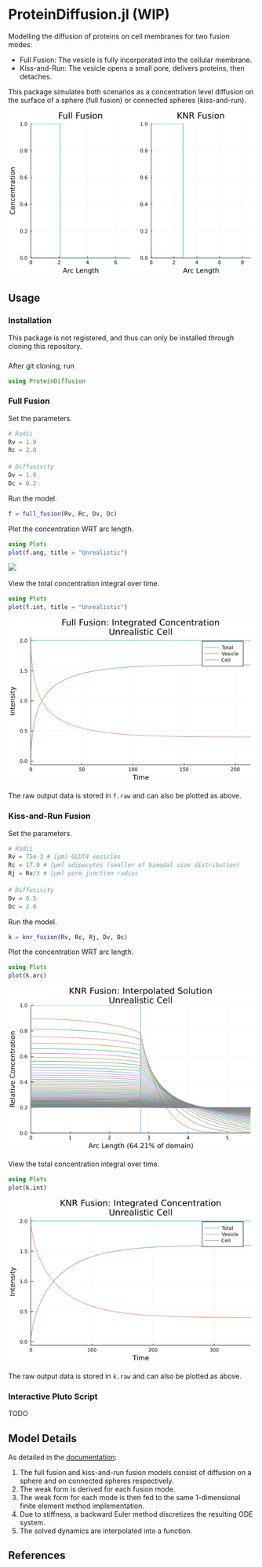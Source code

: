 # ProteinDiffusion.jl (WIP)
Modelling the diffusion of proteins on cell membranes for two fusion modes:
* Full Fusion: The vesicle is fully incorporated into the cellular membrane.
* Kiss-and-Run: The vesicle opens a small pore, delivers proteins, then detaches.

This package simulates both scenarios as a concentration level diffusion on the surface of a sphere (full fusion) or connected spheres (kiss-and-run).

![](anim/unrealistic_2danim.gif)

## Usage
### Installation
This package is not registered, and thus can only be installed through cloning this repository.

### 
After git cloning, run
```julia
using ProteinDiffusion
```

### Full Fusion
Set the parameters.
```julia
# Radii
Rv = 1.0
Rc = 2.0

# Diffusivity
Dv = 1.0
Dc = 0.2
```

Run the model.
```julia
f = full_fusion(Rv, Rc, Dv, Dc)
```

Plot the concentration WRT arc length.
```julia
using Plots
plot(f.ang, title = "Unrealistic")
```

![](plots/unrealistic_fullfusion_arc)

View the total concentration integral over time.
```julia
using Plots
plot(f.int, title = "Unrealistic")
```

![](plots/unrealistic_fullfusion_int.png)

The raw output data is stored in `f.raw` and can also be plotted as above.

### Kiss-and-Run Fusion
Set the parameters.
```julia
# Radii
Rv = 75e-3 # [μm] GLUT4 vesicles
Rc = 17.0 # [μm] adipocytes (smaller of bimodal size distribution)
Rj = Rv/3 # [μm] pore junction radius

# Diffusivity
Dv = 0.5
Dc = 2.0
```

Run the model.
```julia
k = knr_fusion(Rv, Rc, Rj, Dv, Dc)
```

Plot the concentration WRT arc length.
```julia
using Plots
plot(k.arc)
```

![](plots/unrealistic_knrfusion_arc.png)

View the total concentration integral over time.
```julia
using Plots
plot(k.int)
```

![](plots/unrealistic_knrfusion_int.png)

The raw output data is stored in `k.raw` and can also be plotted as above.

### Interactive Pluto Script
TODO

## Model Details
As detailed in the [documentation][doc]:
1. The full fusion and kiss-and-run fusion models consist of diffusion on a sphere and on connected spheres respectively.
2. The weak form is derived for each fusion mode.
3. The weak form for each mode is then fed to the same 1-dimensional finite element method implementation.
4. Due to stiffness, a backward Euler method discretizes the resulting ODE system.
5. The solved dynamics are interpolated into a function.

## References

[doc]: ./doc/proteindiffusion.pdf